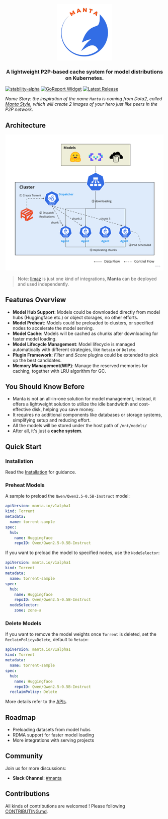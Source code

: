 <p align="center">
  <picture>
    <source media="(prefers-color-scheme: dark)" srcset="https://raw.githubusercontent.com/inftyai/manta/main/docs/assets/logo.png">
    <img alt="manta" src="https://raw.githubusercontent.com/inftyai/manta/main/docs/assets/logo.png" width="35%">
  </picture>
</p>

<h3 align="center">
A lightweight P2P-based cache system for model distributions on Kubernetes.
</h3>

[![stability-alpha](https://img.shields.io/badge/stability-alpha-f4d03f.svg)](https://github.com/mkenney/software-guides/blob/master/STABILITY-BADGES.md#alpha)
[![GoReport Widget]][GoReport Status]
[![Latest Release](https://img.shields.io/github/v/release/inftyai/manta?include_prereleases)](https://github.com/inftyai/manta/releases/latest)

[GoReport Widget]: https://goreportcard.com/badge/github.com/inftyai/manta
[GoReport Status]: https://goreportcard.com/report/github.com/inftyai/manta

_Name Story: the inspiration of the name `Manta` is coming from Dota2, called [Manta Style](https://dota2.fandom.com/wiki/Manta_Style), which will create 2 images of your hero just like peers in the P2P network._


## Architecture

![architecture](./docs/assets/arch.png)

> Note: [llmaz](https://github.com/InftyAI/llmaz) is just one kind of integrations, **Manta** can be deployed and used independently.

## Features Overview

- **Model Hub Support**: Models could be downloaded directly from model hubs (Huggingface etc.) or object storages, no other efforts.
- **Model Preheat**: Models could be preloaded to clusters, or specified nodes to accelerate the model serving.
- **Model Cache**: Models will be cached as chunks after downloading for faster model loading.
- **Model Lifecycle Management**: Model lifecycle is managed automatically with different strategies, like `Retain` or `Delete`.
- **Plugin Framework**: _Filter_ and _Score_ plugins could be extended to pick up the best candidates.
- **Memory Management(WIP)**: Manage the reserved memories for caching, together with LRU algorithm for GC.

## You Should Know Before

- Manta is not an all-in-one solution for model management, instead, it offers a lightweight solution to utilize the idle bandwidth and cost-effective disk, helping you save money.
- It requires no additional components like databases or storage systems, simplifying setup and reducing effort.
- All the models will be stored under the host path of `/mnt/models/`
- After all, it's just a **cache system**.

## Quick Start

### Installation

Read the [Installation](./docs//installation.md) for guidance.

### Preheat Models

A sample to preload the `Qwen/Qwen2.5-0.5B-Instruct` model:

```yaml
apiVersion: manta.io/v1alpha1
kind: Torrent
metadata:
  name: torrent-sample
spec:
  hub:
    name: Huggingface
    repoID: Qwen/Qwen2.5-0.5B-Instruct
```

If you want to preload the model to specified nodes, use the `NodeSelector`:

```yaml
apiVersion: manta.io/v1alpha1
kind: Torrent
metadata:
  name: torrent-sample
spec:
  hub:
    name: Huggingface
    repoID: Qwen/Qwen2.5-0.5B-Instruct
  nodeSelector:
    zone: zone-a
```

### Delete Models

If you want to remove the model weights once `Torrent` is deleted, set the `ReclaimPolicy=Delete`, default to `Retain`:

```yaml
apiVersion: manta.io/v1alpha1
kind: Torrent
metadata:
  name: torrent-sample
spec:
  hub:
    name: Huggingface
    repoID: Qwen/Qwen2.5-0.5B-Instruct
  reclaimPolicy: Delete
```

More details refer to the [APIs](https://github.com/InftyAI/Manta/blob/main/api/v1alpha1/torrent_types.go).

## Roadmap

- Preloading datasets from model hubs
- RDMA support for faster model loading
- More integrations with serving projects

## Community

Join us for more discussions:

* **Slack Channel**: [#manta](https://inftyai.slack.com/archives/C07SY8WS45U)

## Contributions

All kinds of contributions are welcomed ! Please following [CONTRIBUTING.md](./CONTRIBUTING.md).
